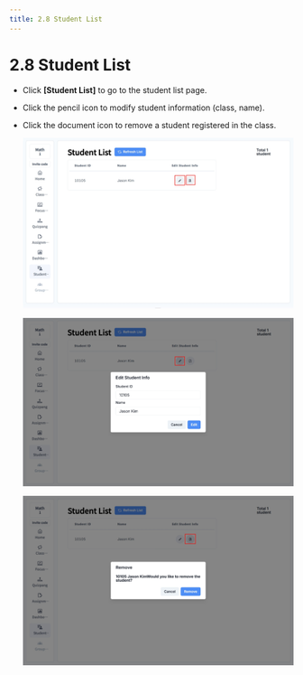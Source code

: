 ```yaml
---
title: 2.8 Student List
---
```


# 2.8 Student List

- Click **\[Student List]** to go to the student list page.
- Click the pencil icon to modify student information (class, name).
- Click the document icon to remove a student registered in the class.

  ![](/img/en_teacher/en_teacher_2-8_01.jpg)

  ![](/img/en_teacher/en_teacher_2-8_02.jpg)

  ![](/img/en_teacher/en_teacher_2-8_03.jpg)
